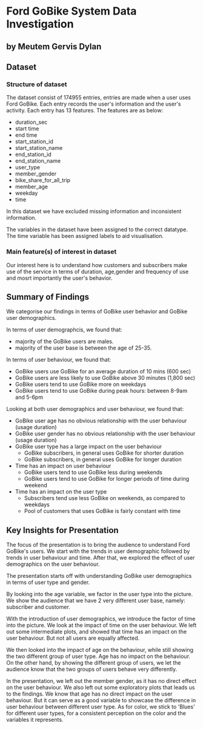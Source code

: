# Ford GoBike System Data Investigation
## by Meutem Gervis Dylan


## Dataset

### Structure of dataset

The dataset consist of 174955 entries, entries are made when a user uses Ford GoBike. Each entry records the user's information and the user's activity. Each entry has 13 features. The features are as below:
- duration_sec
- start time
- end time
- start_station_id         
- start_station_name    
- end_station_id       
- end_station_name    
- user_type         
- member_gender    
- bike_share_for_all_trip  
- member_age               
- weekday                  
- time      



In this dataset we have excluded missing information and inconsistent information. 

The variables in the dataset have been assigned to the correct datatype. The time variable has been assigned labels to aid visualisation.

### Main feature(s) of interest in dataset

Our interest here is to understand how customers and subscribers make use of the service in terms of duration, age,gender and frequency of use and mosrt importantly the user's behavior.


## Summary of Findings

We categorise our findings in terms of GoBike user behavior and GoBike user demographics.

In terms of user demographcis, we found that:
- majority of the GoBike users are males. 
- majority of the user base is between the age of 25-35.

In terms of user behaviour, we found that:
- GoBike users use GoBike for an average duration of 10 mins (600 sec)
- GoBike users are less likely to use GoBike above 30 minutes (1,800 sec)
- GoBike users tend to use GoBike more on weekdays
- GoBike users tend to use GoBike during peak hours: between 8-9am and 5-6pm


Looking at both user demographics and user behaviour, we found that:
- GoBike user age has no obvious relationship with the user behaviour (usage duration)
- GoBike user gender has no obvious relationship with the user behaviour (usage duration)
- GoBike user type has a large impact on the user behaviour
    - GoBike subscribers, in general uses GoBike for shorter duration
    - GoBike subscribers, in general uses GoBike for longer duration 
- Time has an impact on user behaviour
    - GoBike users tend to use GoBike less during weekends
    - GoBike users tend to use GoBike for longer periods of time during weekend
- Time has an impact on the user type
    - Subscribers tend use less GoBike on weekends, as compared to weekdays
    - Pool of customers that uses GoBike is fairly constant with time


## Key Insights for Presentation

The focus of the presentation is to bring the audience to understand Ford GoBike's users. We start with the trends in user demographic followed by trends in user behaviour and time. After that, we explored the effect of user demographics on the user behaviour.

The presentation starts off with understanding GoBike user demographics in terms of user type and gender. 

By looking into the age variable, we factor in the user type into the picture. We show the audience that we have 2 very different user base, namely: subscriber and customer.

With the introduction of user demographics, we introduce the factor of time into the picture. We look at the impact of time on the user behaviour. We left out some intermediate plots, and showed that time has an impact on the user behaviour. But not all users are equally affected.

We then looked into the impact of age on the behaviour, while still showing the two different group of user type. Age has no impact on the behaviour. On the other hand, by showing the different group of users, we let the audience know that the two groups of users behave very differently.

In the presentation, we left out the member gender, as it has no direct effect on the user behaviour. We also left out some exploratory plots that leads us to the findings. We know that age has no direct impact on the user behaviour. But it can serve as a good variable to showcase the difference in user behaviour between different user type.
As for color, we stick to 'Blues' for different user types, for a consistent perception on the color and the variables it represents. 

